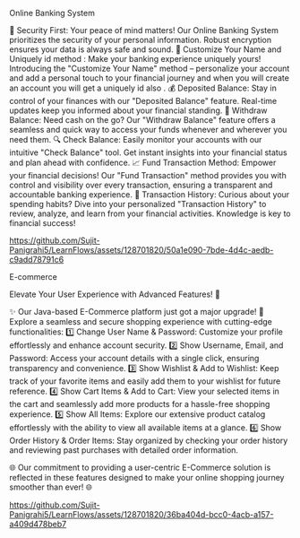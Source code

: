 Online Banking System 

 🔐 Security First:
Your peace of mind matters! Our Online Banking System prioritizes the security of your personal information. Robust encryption ensures your data is always safe and sound.
💼 Customize Your Name and Uniquely id method :
Make your banking experience uniquely yours! Introducing the "Customize Your Name" method – personalize your account and add a personal touch to your financial journey and when you will create an account you will get a uniquely id also .
💰 Deposited Balance:
Stay in control of your finances with our "Deposited Balance" feature. Real-time updates keep you informed about your financial standing.
💸 Withdraw Balance:
Need cash on the go? Our "Withdraw Balance" feature offers a seamless and quick way to access your funds whenever and wherever you need them.
🔍 Check Balance:
Easily monitor your accounts with our intuitive "Check Balance" tool. Get instant insights into your financial status and plan ahead with confidence.
📈 Fund Transaction Method:
Empower your financial decisions! Our "Fund Transaction" method provides you with control and visibility over every transaction, ensuring a transparent and accountable banking experience.
📜 Transaction History:
Curious about your spending habits? Dive into your personalized "Transaction History" to review, analyze, and learn from your financial activities. Knowledge is key to financial success!



https://github.com/Sujit-Panigrahi5/LearnFlows/assets/128701820/50a1e090-7bde-4d4c-aedb-c9add78791c6

E-commerce 

Elevate Your User Experience with Advanced Features! 🔐

✨ Our Java-based E-Commerce platform just got a major upgrade! 🚀 Explore a seamless and secure shopping experience with cutting-edge functionalities:
1️⃣ Change User Name & Password: Customize your profile effortlessly and enhance account security.
2️⃣ Show Username, Email, and Password: Access your account details with a single click, ensuring transparency and convenience.
3️⃣ Show Wishlist & Add to Wishlist: Keep track of your favorite items and easily add them to your wishlist for future reference.
4️⃣ Show Cart Items & Add to Cart: View your selected items in the cart and seamlessly add more products for a hassle-free shopping experience.
5️⃣ Show All Items: Explore our extensive product catalog effortlessly with the ability to view all available items at a glance.
6️⃣ Show Order History & Order Items: Stay organized by checking your order history and reviewing past purchases with detailed order information.

🌐 Our commitment to providing a user-centric E-Commerce solution is reflected in these features designed to make your online shopping journey smoother than ever! 🌐




https://github.com/Sujit-Panigrahi5/LearnFlows/assets/128701820/36ba404d-bcc0-4acb-a157-a409d478beb7




